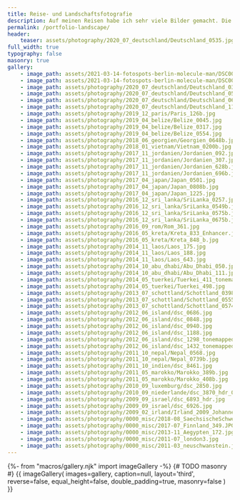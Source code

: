 ```yaml
---
title: Reise- und Landschaftsfotografie
description: Auf meinen Reisen habe ich sehr viele Bilder gemacht. Die meiner Meinung nach besten, findest du hier.
permalink: /portfolio-landscape/
header:
    teaser: assets/photography/2020_07_deutschland/Deutschland_0535.jpg
full_width: true
typography: false
masonry: true
gallery:
    - image_path: assets/2021-03-14-fotospots-berlin-molecule-man/DSC00357.jpg
    - image_path: assets/2021-03-14-fotospots-berlin-molecule-man/DSC00348.jpg
    - image_path: assets/photography/2020_07_deutschland/Deutschland_0319.jpg
    - image_path: assets/photography/2020_07_deutschland/Deutschland_0535.jpg
    - image_path: assets/photography/2020_07_deutschland/Deutschland_0697.jpg
    - image_path: assets/photography/2020_07_deutschland/Deutschland_1127.jpg
    - image_path: assets/photography/2019_12_paris/Paris_126b.jpg
    - image_path: assets/photography/2019_04_belize/Belize_0045.jpg
    - image_path: assets/photography/2019_04_belize/Belize_0317.jpg
    - image_path: assets/photography/2019_04_belize/Belize_0554.jpg
    - image_path: assets/photography/2018_06_georgien/Georgien_0648b.jpg
    - image_path: assets/photography/2018_01_vietnam/Vietnam_0200b.jpg
    - image_path: assets/photography/2017_11_jordanien/Jordanien_092.jpg
    - image_path: assets/photography/2017_11_jordanien/Jordanien_307.jpg
    - image_path: assets/photography/2017_11_jordanien/Jordanien_628b.jpg
    - image_path: assets/photography/2017_11_jordanien/Jordanien_696b.jpg
    - image_path: assets/photography/2017_04_japan/Japan_0501.jpg
    - image_path: assets/photography/2017_04_japan/Japan_0808b.jpg
    - image_path: assets/photography/2017_04_japan/Japan_1225.jpg
    - image_path: assets/photography/2016_12_sri_lanka/SriLanka_0257.jpg
    - image_path: assets/photography/2016_12_sri_lanka/SriLanka_0549b.jpg
    - image_path: assets/photography/2016_12_sri_lanka/SriLanka_0575b.jpg
    - image_path: assets/photography/2016_12_sri_lanka/SriLanka_0675b.jpg
    - image_path: assets/photography/2016_09_rom/Rom_361.jpg
    - image_path: assets/photography/2016_05_kreta/Kreta_833_Enhancer.jpg
    - image_path: assets/photography/2016_05_kreta/Kreta_848_b.jpg
    - image_path: assets/photography/2014_11_laos/Laos_175.jpg
    - image_path: assets/photography/2014_11_laos/Laos_188.jpg
    - image_path: assets/photography/2014_11_laos/Laos_643.jpg
    - image_path: assets/photography/2014_10_abu_dhabi/Abu_Dhabi_050.jpg
    - image_path: assets/photography/2014_10_abu_dhabi/Abu_Dhabi_111.jpg
    - image_path: assets/photography/2014_05_tuerkei/Tuerkei_411_tonemapped.jpg
    - image_path: assets/photography/2014_05_tuerkei/Tuerkei_498.jpg
    - image_path: assets/photography/2013_07_schottland/Schottland_0398.jpg
    - image_path: assets/photography/2013_07_schottland/Schottland_0555.jpg
    - image_path: assets/photography/2013_07_schottland/Schottland_0574.jpg
    - image_path: assets/photography/2012_06_island/dsc_0686.jpg
    - image_path: assets/photography/2012_06_island/dsc_0848.jpg
    - image_path: assets/photography/2012_06_island/dsc_0940.jpg
    - image_path: assets/photography/2012_06_island/dsc_1188.jpg
    - image_path: assets/photography/2012_06_island/dsc_1298_tonemapped.jpg
    - image_path: assets/photography/2012_06_island/dsc_1432_tonemapped.jpg
    - image_path: assets/photography/2011_10_nepal/Nepal_0568.jpg
    - image_path: assets/photography/2011_10_nepal/Nepal_0739b.jpg
    - image_path: assets/photography/2011_10_indien/dsc_8461.jpg
    - image_path: assets/photography/2011_05_marokko/Marokko_389b.jpg
    - image_path: assets/photography/2011_05_marokko/Marokko_408b.jpg
    - image_path: assets/photography/2010_09_luxemburg/dsc_2850.jpg
    - image_path: assets/photography/2010_09_niederlande/dsc_3870_hdr_0.jpg
    - image_path: assets/photography/2009_09_israel/dsc_6893_hdr.jpg
    - image_path: assets/photography/2009_09_israel/dsc_6926.jpg
    - image_path: assets/photography/2009_02_irland/Irland_2009_Johannes_711.jpg
    - image_path: assets/photography/0000_misc/2018-08_SaechsischeSchweiz_069.jpg
    - image_path: assets/photography/0000_misc/2017-07_Finnland_349.JPG
    - image_path: assets/photography/0000_misc/2013-11_Aegypten_172.jpg
    - image_path: assets/photography/0000_misc/2011-07_london3.jpg
    - image_path: assets/photography/0000_misc/2011-03_neuschwanstein.jpg
---
```

{%- from "macros/gallery.njk" import imageGallery -%}
{# TODO masonry #}
{{ imageGallery(
    images=gallery,
    caption=null,
    layout='third',
    reverse=false,
    equal_height=false,
    double_padding=true,
    masonry=false ) }}
